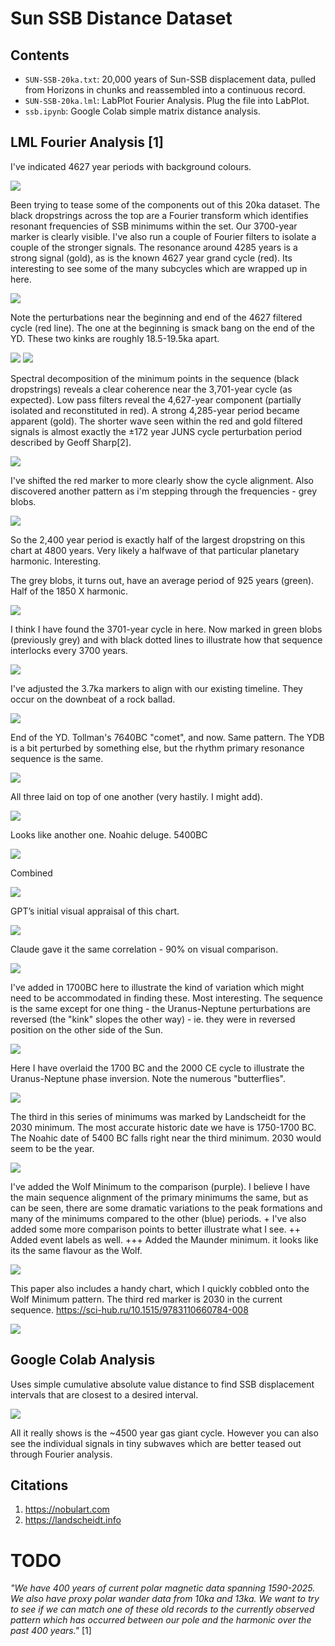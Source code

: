 # Sun SSB Distance Dataset

## Contents

- `SUN-SSB-20ka.txt`: 20,000 years of Sun-SSB displacement data, pulled from Horizons in chunks and reassembled into a continuous record.
- `SUN-SSB-20ka.lml`: LabPlot Fourier Analysis. Plug the file into LabPlot.
- `ssb.ipynb`: Google Colab simple matrix distance analysis.

## LML Fourier Analysis [1]

I've indicated 4627 year periods with background colours.

![](img/ssb.jpg)

Been trying to tease some of the components out of this 20ka dataset. The black dropstrings across the top are a Fourier transform which identifies resonant frequencies of SSB minimums within the set. Our 3700-year marker is clearly visible. I've also run a couple of Fourier filters to isolate a couple of the stronger signals. The resonance around 4285 years is a strong signal (gold), as is the known 4627 year grand cycle (red). Its interesting to see some of the many subcycles which are wrapped up in here.

![](img/ssb2.jpg)

Note the perturbations near the beginning and end of the 4627 filtered cycle (red line). The one at the beginning is smack bang on the end of the YD. These two kinks are roughly 18.5-19.5ka apart.

![](img/ssb3.jpg)
![](img/ssb4.jpg)

Spectral decomposition of the minimum points in the sequence (black dropstrings) reveals a clear coherence near the 3,701-year cycle (as expected). Low pass filters reveal the 4,627-year component (partially isolated and reconstituted in red). A strong 4,285-year period became apparent (gold). The shorter wave seen within the red and gold filtered signals is almost exactly the ±172 year JUNS cycle perturbation period described by Geoff Sharp[2].

![](img/ssb5.jpg)

I've shifted the red marker to more clearly show the cycle alignment. Also discovered another pattern as i'm stepping through the frequencies - grey blobs.

![](img/ssb6.jpg)

So the 2,400 year period is exactly half of the largest dropstring on this chart at 4800 years. Very likely a halfwave of that particular planetary harmonic. Interesting.

The grey blobs, it turns out, have an average period of 925 years (green). Half of the 1850 X harmonic.

![](img/ssb7.jpg)

I think I have found the 3701-year cycle in here. Now marked in green blobs (previously grey) and with black dotted lines to illustrate how that sequence interlocks every 3700 years.

![](img/ssb8.jpg)

I've adjusted the 3.7ka markers to align with our existing timeline. They occur on the downbeat of a rock ballad.

![](img/ssb9.jpg)

End of the YD. Tollman's 7640BC "comet", and now. Same pattern. The YDB is a bit perturbed by something else, but the rhythm primary resonance sequence is the same.

![](img/ssb10.jpg)

All three laid on top of one another (very hastily. I might add).

![](img/ssb11.jpg)

Looks like another one. Noahic deluge. 5400BC

![](img/ssb12.jpg)

Combined

![](img/ssb13.jpg)

GPT’s initial visual appraisal of this chart.

![](img/ssb14.jpg)

Claude gave it the same correlation - 90% on visual comparison. 

![](img/ssb15.jpg)

I've added in 1700BC here to illustrate the kind of variation which might need to be accommodated in finding these. Most interesting. The sequence is the same except for one thing - the Uranus-Neptune perturbations are reversed (the "kink" slopes the other way) - ie. they were in reversed position on the other side of the Sun.

![](img/ssb16.jpg)

Here I have overlaid the 1700 BC and the 2000 CE cycle to illustrate the Uranus-Neptune phase inversion. Note the numerous "butterflies".

![](img/ssb17.jpg)

The third in this series of minimums was marked by Landscheidt for the 2030 minimum. The most accurate historic date we have is 1750-1700 BC. The Noahic date of 5400 BC falls right near the third minimum. 2030 would seem to be the year.

![](img/ssb18.jpg)

I've added the Wolf Minimum to the comparison (purple). I believe I have the main sequence alignment of the primary minimums the same, but as can be seen, there are some dramatic variations to the peak formations and many of the minimums compared to the other (blue) periods. + I've also added some more comparison points to better illustrate what I see. ++ Added event labels as well. +++ Added the Maunder minimum. it looks like its the same flavour as the Wolf.

![](img/ssb19.jpg)

This paper also includes a handy chart, which I quickly cobbled onto the Wolf Minimum pattern. The third red marker is 2030 in the current sequence.  https://sci-hub.ru/10.1515/9783110660784-008

![](img/ssb20.jpg)

## Google Colab Analysis

Uses simple cumulative absolute value distance to find SSB displacement intervals that are closest to a desired interval.

![](img/ipynb.png)

All it really shows is the ~4500 year gas giant cycle. However you can also see the individual signals in tiny subwaves which are better teased out through Fourier analysis.

## Citations

1. https://nobulart.com
2. https://landscheidt.info

# TODO

*"We have 400 years of current polar magnetic data spanning 1590-2025. We also have proxy polar wander data from 10ka and 13ka. We want to try to see if we can match one of these old records to the currently observed pattern which has occurred between our pole and the harmonic over the past 400 years."* [1]
